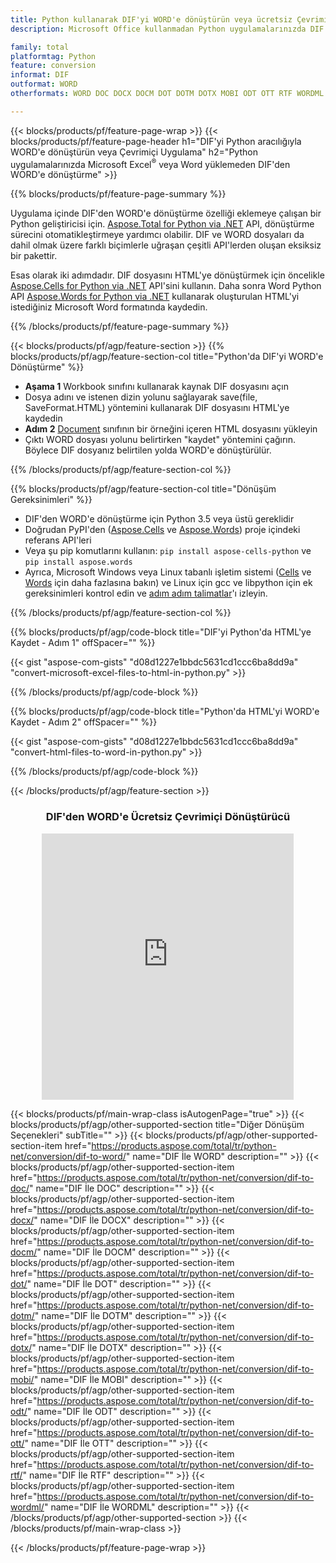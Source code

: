```yaml
---
title: Python kullanarak DIF'yi WORD'e dönüştürün veya ücretsiz Çevrimiçi Dönüştürücü ile
description: Microsoft Office kullanmadan Python uygulamalarınızda DIF'den WORD'e dönüştürme veya çevrimiçi. Kodu entegre etmeden önce ücretsiz CSV'den POT'e çevrimiçi dönüştürücüyü hızlı bir şekilde test edin. 

family: total
platformtag: Python
feature: conversion
informat: DIF
outformat: WORD
otherformats: WORD DOC DOCX DOCM DOT DOTM DOTX MOBI ODT OTT RTF WORDML

---
```

{{< blocks/products/pf/feature-page-wrap >}}
{{< blocks/products/pf/feature-page-header h1="DIF'yi Python aracılığıyla WORD'e dönüştürün veya Çevrimiçi Uygulama" h2="Python uygulamalarınızda Microsoft Excel<sup>&reg;</sup> veya Word yüklemeden DIF'den WORD'e dönüştürme" >}}

{{% blocks/products/pf/feature-page-summary %}}

Uygulama içinde DIF'den WORD'e dönüştürme özelliği eklemeye çalışan bir Python geliştiricisi için. [Aspose.Total for Python via .NET](https://products.aspose.com/total/python-net/) API, dönüştürme sürecini otomatikleştirmeye yardımcı olabilir. DIF ve WORD dosyaları da dahil olmak üzere farklı biçimlerle uğraşan çeşitli API'lerden oluşan eksiksiz bir pakettir.

Esas olarak iki adımdadır. DIF dosyasını HTML'ye dönüştürmek için öncelikle [Aspose.Cells for Python via .NET](https://products.aspose.com/cells/python-net/) API'sini kullanın. Daha sonra Word Python API [Aspose.Words for Python via .NET](https://products.aspose.com/words/python-net/) kullanarak oluşturulan HTML'yi istediğiniz Microsoft Word formatında kaydedin. 

{{% /blocks/products/pf/feature-page-summary %}}

{{< blocks/products/pf/agp/feature-section >}}
{{% blocks/products/pf/agp/feature-section-col title="Python'da DIF'yi WORD'e Dönüştürme" %}}
- **Aşama 1** Workbook sınıfını kullanarak kaynak DIF dosyasını açın
- Dosya adını ve istenen dizin yolunu sağlayarak save(file, SaveFormat.HTML) yöntemini kullanarak DIF dosyasını HTML'ye kaydedin
-  **Adım 2** [Document](https://reference.aspose.com/words/python-net/aspose.words/document/) sınıfının bir örneğini içeren HTML dosyasını yükleyin
-  Çıktı WORD dosyası yolunu belirtirken "kaydet" yöntemini çağırın. Böylece DIF dosyanız belirtilen yolda WORD'e dönüştürülür.

{{% /blocks/products/pf/agp/feature-section-col %}}

{{% blocks/products/pf/agp/feature-section-col title="Dönüşüm Gereksinimleri" %}}

- DIF'den WORD'e dönüştürme için Python 3.5 veya üstü gereklidir
- Doğrudan PyPI'den ([Aspose.Cells](https://pypi.org/project/aspose-cells-python/) ve [Aspose.Words](https://pypi.org/project/aspose-words/)) proje içindeki referans API'leri
-  Veya şu pip komutlarını kullanın: ``pip install aspose-cells-python`` ve ```pip install aspose.words```
-  Ayrıca, Microsoft Windows veya Linux tabanlı işletim sistemi ([Cells](https://docs.aspose.com/cells/python-net/getting-started/#installation) ve [Words](https://docs.aspose.com/words/python-net/system-requirements/) için daha fazlasına bakın) ve Linux için gcc ve libpython için ek gereksinimleri kontrol edin ve [adım adım talimatlar](https://docs.aspose.com/words/python-net/installation/)'ı izleyin.
 

{{% /blocks/products/pf/agp/feature-section-col %}}

{{% blocks/products/pf/agp/code-block title="DIF'yi Python'da HTML'ye Kaydet - Adım 1" offSpacer="" %}}

{{< gist "aspose-com-gists" "d08d1227e1bbdc5631cd1ccc6ba8dd9a" "convert-microsoft-excel-files-to-html-in-python.py" >}}

{{% /blocks/products/pf/agp/code-block %}}

{{% blocks/products/pf/agp/code-block title="Python'da HTML'yi WORD'e Kaydet - Adım 2" offSpacer="" %}}

{{< gist "aspose-com-gists" "d08d1227e1bbdc5631cd1ccc6ba8dd9a" "convert-html-files-to-word-in-python.py" >}}

{{% /blocks/products/pf/agp/code-block %}}

{{< /blocks/products/pf/agp/feature-section >}}
<div class="container-fluid agp-content bg-white aboutfile box-1 vh100 section nopbtm">
<div class=container>
<div class=row>
<div class="demobox tc col-md-12 padding-0" align="center">

<h3>DIF'den WORD'e Ücretsiz Çevrimiçi Dönüştürücü</h3>

<iframe style="border: none; height: 426px;" scrolling="no" src="https://total-conversion-app-65z5r2lp.qa.k8s.dynabic.com/?to=docx&from=dif" id="child-iframe" width="80%"></iframe>

</div></div>
</div></div>

{{< blocks/products/pf/main-wrap-class isAutogenPage="true" >}}
{{< blocks/products/pf/agp/other-supported-section title="Diğer Dönüşüm Seçenekleri" subTitle="" >}}
{{< blocks/products/pf/agp/other-supported-section-item href="https://products.aspose.com/total/tr/python-net/conversion/dif-to-word/" name="DIF İle WORD" description="" >}}
{{< blocks/products/pf/agp/other-supported-section-item href="https://products.aspose.com/total/tr/python-net/conversion/dif-to-doc/" name="DIF İle DOC" description="" >}}
{{< blocks/products/pf/agp/other-supported-section-item href="https://products.aspose.com/total/tr/python-net/conversion/dif-to-docx/" name="DIF İle DOCX" description="" >}}
{{< blocks/products/pf/agp/other-supported-section-item href="https://products.aspose.com/total/tr/python-net/conversion/dif-to-docm/" name="DIF İle DOCM" description="" >}}
{{< blocks/products/pf/agp/other-supported-section-item href="https://products.aspose.com/total/tr/python-net/conversion/dif-to-dot/" name="DIF İle DOT" description="" >}}
{{< blocks/products/pf/agp/other-supported-section-item href="https://products.aspose.com/total/tr/python-net/conversion/dif-to-dotm/" name="DIF İle DOTM" description="" >}}
{{< blocks/products/pf/agp/other-supported-section-item href="https://products.aspose.com/total/tr/python-net/conversion/dif-to-dotx/" name="DIF İle DOTX" description="" >}}
{{< blocks/products/pf/agp/other-supported-section-item href="https://products.aspose.com/total/tr/python-net/conversion/dif-to-mobi/" name="DIF İle MOBI" description="" >}}
{{< blocks/products/pf/agp/other-supported-section-item href="https://products.aspose.com/total/tr/python-net/conversion/dif-to-odt/" name="DIF İle ODT" description="" >}}
{{< blocks/products/pf/agp/other-supported-section-item href="https://products.aspose.com/total/tr/python-net/conversion/dif-to-ott/" name="DIF İle OTT" description="" >}}
{{< blocks/products/pf/agp/other-supported-section-item href="https://products.aspose.com/total/tr/python-net/conversion/dif-to-rtf/" name="DIF İle RTF" description="" >}}
{{< blocks/products/pf/agp/other-supported-section-item href="https://products.aspose.com/total/tr/python-net/conversion/dif-to-wordml/" name="DIF İle WORDML" description="" >}}
{{< /blocks/products/pf/agp/other-supported-section >}}
{{< /blocks/products/pf/main-wrap-class >}}

{{< /blocks/products/pf/feature-page-wrap >}}